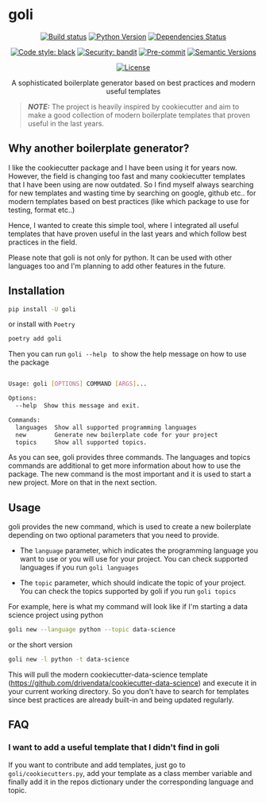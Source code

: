 # goli

<div align="center">

[![Build status](https://github.com/nidhaloff/goli/workflows/build/badge.svg?branch=master&event=push)](https://github.com/nidhaloff/goli/actions?query=workflow%3Abuild)
[![Python Version](https://img.shields.io/pypi/pyversions/goli.svg)](https://pypi.org/project/goli/)
[![Dependencies Status](https://img.shields.io/badge/dependencies-up%20to%20date-brightgreen.svg)](https://github.com/nidhaloff/goli/pulls?utf8=%E2%9C%93&q=is%3Apr%20author%3Aapp%2Fdependabot)

[![Code style: black](https://img.shields.io/badge/code%20style-black-000000.svg)](https://github.com/psf/black)
[![Security: bandit](https://img.shields.io/badge/security-bandit-green.svg)](https://github.com/PyCQA/bandit)
[![Pre-commit](https://img.shields.io/badge/pre--commit-enabled-brightgreen?logo=pre-commit&logoColor=white)](https://github.com/nidhaloff/goli/blob/master/.pre-commit-config.yaml)
[![Semantic Versions](https://img.shields.io/badge/%F0%9F%9A%80-semantic%20versions-informational.svg)](https://github.com/nidhaloff/goli/releases)

[![License](https://img.shields.io/github/license/nidhaloff/goli)](https://github.com/nidhaloff/goli/blob/master/LICENSE)

A sophisticated boilerplate generator based on best practices and modern useful templates

</div>

> **_NOTE:_**  The project is heavily inspired by cookiecutter and aim to make a good collection of modern boilerplate templates that proven useful in the last years.

## Why another boilerplate generator?
I like the cookiecutter package and I have been using it for years now. However, the field is changing too fast and many cookiecutter templates that I have been using are now outdated. So I find myself always searching for new templates and wasting time by searching on google, github etc.. for modern templates based on best practices (like which package to use for testing, format etc..)

Hence, I wanted to create this simple tool, where I integrated all useful templates that have proven useful in the last years and which follow best practices in the field.

Please note that goli is not only for python. It can be used with other languages too and I'm planning to add other features in the future.

## Installation

```bash
pip install -U goli
```

or install with `Poetry`

```bash
poetry add goli
```

Then you can run `goli --help ` to show the help message on how to use the package

```bash

Usage: goli [OPTIONS] COMMAND [ARGS]...

Options:
  --help  Show this message and exit.

Commands:
  languages  Show all supported programming languages
  new        Generate new boilerplate code for your project
  topics     Show all supported topics.
```
As you can see, goli provides three commands. The languages and topics commands are additional to get more information about how to use the package. The new command is the most important and it is used to start a new project. More on that in the next section.

## Usage

goli provides the new command, which is used to create a new boilerplate depending on two optional parameters that you need to provide. 

- The `language` parameter, which indicates the programming language you want to use or you will use for your project. You can check supported languages if you run `goli languages`

- The `topic` parameter, which should indicate the topic of your project. You can check the topics supported by goli if you run `goli topics`

For example, here is what my command will look like if I'm starting a data science project using python

```bash
goli new --language python --topic data-science
```
or the short version

```bash
goli new -l python -t data-science
```

This will pull the modern cookiecutter-data-science template (https://github.com/drivendata/cookiecutter-data-science) and execute it in your current working directory. So you don't have to search for templates since best practices are already built-in and being updated regularly. 
 
## FAQ

### I want to add a useful template that I didn't find in goli

If you want to contribute and add templates, just go to `goli/cookiecutters.py`, add your template as a class member variable and finally add it in the repos dictionary under the corresponding language and topic.
